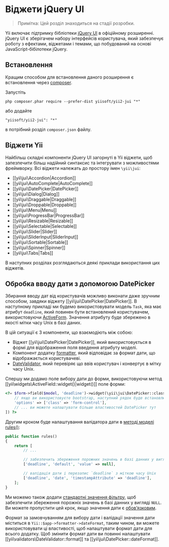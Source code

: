 Віджети jQuery UI
=================

> Примітка: Цей розділ знаходиться на стадії розробки.

Yii включає підтримку бібліотеки [jQuery UI](http://api.jqueryui.com/) в офіційному розширенні. jQuery UI є
зберігачем набору інтерфейсів користувача, який забезпечує роботу з ефектами, віджетами і темами, що побудований
на основі JavaScript-бібілотеки jQuery.

Встановлення
------------

Кращим способом для встановлення даного розширення є встановлення через [composer](http://getcomposer.org/download/).

Запустіть

```
php composer.phar require --prefer-dist yiisoft/yii2-jui "*"
```

або додайте

```
"yiisoft/yii2-jui": "*"
```

в потрібний розділ `composer.json` файлу.

Віджети Yii
-----------

Найбільш складні компоненти jQuery UI загорнуті в Yii віджети, щоб запезпечити більш надійний синтаксис та інтегрувати
з можливостями фреймворку. Всі віджети належать до простору імен `\yii\jui`:

- [[yii\jui\Accordion|Accordion]]
- [[yii\jui\AutoComplete|AutoComplete]]
- [[yii\jui\DatePicker|DatePicker]]
- [[yii\jui\Dialog|Dialog]]
- [[yii\jui\Draggable|Draggable]]
- [[yii\jui\Droppable|Droppable]]
- [[yii\jui\Menu|Menu]]
- [[yii\jui\ProgressBar|ProgressBar]]
- [[yii\jui\Resizable|Resizable]]
- [[yii\jui\Selectable|Selectable]]
- [[yii\jui\Slider|Slider]]
- [[yii\jui\SliderInput|SliderInput]]
- [[yii\jui\Sortable|Sortable]]
- [[yii\jui\Spinner|Spinner]]
- [[yii\jui\Tabs|Tabs]]

В наступних розділах розглядаються деякі приклади використання цих віджетів.

Обробка вводу дати з допомогою DatePicker <span id="datepicker-date-input"></span>
-----------------------------------------

Збирання вводу дат від користувачів можливо виконати даже зручним способом, завдяки віджету [[yii\jui\DatePicker|DatePicker]].
В наступному прикладі ми будемо використовувати модель `Task`, яка має атрибут `deadline`, який повинен бути встановлений
користувачем, використовуючи [ActiveForm](input-forms.md). Значення атрибуту буде збережено в якості мітки часу Unix в базі даних.

В цій ситуації є 3 компоненти, що взаємодіють між собою:

- Віджет [[yii\jui\DatePicker|DatePicker]], який використовується в формі для відображення поля введення атрибуту моделі.
- Компонент додатку [formatter](output-formatter.md), який відповідає за формат дати, що відображається користувачеві.
- [DateValidator](tutorial-core-validators.md#date), який перевіряє що ввів користувач і конвертує в мітку часу Unix.

Спершу ми додамо поле вибору дати до форми, використовуючи метод [[yii\widgets\ActiveField::widget()|widget()]] поле форми:

```php
<?= $form->field($model, 'deadline')->widget(\yii\jui\DatePicker::className(), [
    // якщо ви використовуєте bootstrap, наступний рядок буде встановлювати правильний стиль для поля вводу
    'options' => ['class' => 'form-control'],
    // ... ви можете налаштувати більше властивостей DatePicker тут
]) ?>
```

Другим кроком буде налаштування валідатора дати в [методі моделі rules()](input-validation.md#declaring-rules):

```php
public function rules()
{
    return [
        // ...

        // забезпечить збереження порожних значень в базі данних у вигляді NULL
        ['deadline', 'default', 'value' => null],

        // валідація дати і перезапис `deadline` з міткою часу Unix
        ['deadline', 'date', 'timestampAttribute' => 'deadline'],
    ];
}
```

Ми можемо також додати [стандартні значення фільтру](input-validation.md#handling-empty-inputs), щоб забезпечити збереження порожніх
значень в базі данних у вигляді `NULL`. Ви можете пропустити цей крок, якщо значення дати є [обовʼязковим](tutorial-core-validators.md#required).

Формат за замовчуванням для вибору дати і валідації значення дати міститься в `Yii::$app->formatter->dateFormat`, таким чином,
ви можете використовувати ці властивості, щоб налаштувати формат дати для всього додатку.
Щоб змінити формат дати ви повинні налаштувати [[yii\validators\DateValidator::format]] та [[yii\jui\DatePicker::dateFormat]].